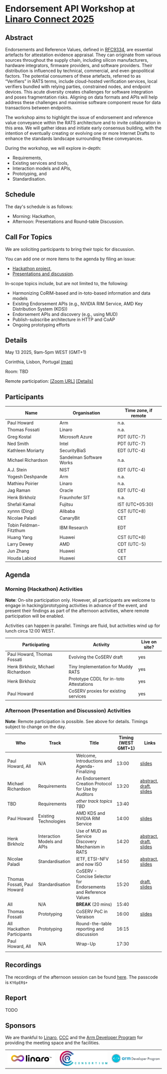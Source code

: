 # Endorsement API Workshop at [Linaro Connect 2025](https://www.linaro.org/connect)

## Abstract

Endorsements and Reference Values, defined in [RFC9334](https://www.ietf.org/rfc/rfc9334.html), are essential artefacts for attestation evidence appraisal.
They can originate from various sources throughout the supply chain, including silicon manufacturers, hardware integrators, firmware providers, and software providers.
Their distribution is influenced by technical, commercial, and even geopolitical factors.
The potential consumers of these artefacts, referred to as “Verifiers” in RATS terms, include cloud-hosted verification services, local verifiers bundled with relying parties, constrained nodes, and endpoint devices.
This acute diversity creates challenges for software integration and poses fragmentation risks.
Aligning on data formats and APIs will help address these challenges and maximise software component reuse for data transactions between endpoints.

The workshop aims to highlight the issue of endorsement and reference value conveyance within the RATS architecture and to invite collaboration in this area.
We will gather ideas and initiate early consensus building, with the intention of eventually creating or evolving one or more Internet Drafts to enhance the standards landscape surrounding these conveyances.

During the workshop, we will explore in-depth:
* Requirements,
* Existing services and tools,
* Interaction models and APIs,
* Prototyping, and
* Standardisation.

## Schedule

The day's schedule is as follows:
* Morning: Hackathon,
* Afternoon: Presentations and Round-table Discussion.

## Call For Topics

We are soliciting participants to bring their topic for discussion.

You can add one or more items to the agenda by filing an issue:
* [Hackathon project](https://github.com/rats-endorsements-distribution/linaro-connect-25/issues/new?template=hackathon-item.md),
* [Presentations and discussion](https://github.com/rats-endorsements-distribution/linaro-connect-25/issues/new?template=agenda-item.md).

In-scope topics include, but are not limited to, the following:

* Harmonizing CoRIM-based and in-toto-based information and data models
* Existing Endorsement APIs (e.g., NVIDIA RIM Service, AMD Key Distribution System (KDS))
* Endorsement APIs and discovery (e.g., using MUD)
* Publish-subscribe architecture in HTTP and CoAP
* Ongoing prototyping efforts

## Details

May 13 2025, 9am-5pm WEST (GMT+1)

Corinthia, Lisbon, Portugal [(map)](https://www.openstreetmap.org/way/101941942#map=19/38.738712/-9.166492)

Room: TBD

Remote participation: [[Zoom URL]](https://linaro-org.zoom.us/j/92068141447) [[Details]](remote-participation.md)

## Participants

| Name | Organisation | Time zone, if remote |
|--|--|--|
| Paul Howard | Arm | n.a. |
| Thomas Fossati | Linaro | n.a. |
| Greg Kostal | Microsoft Azure | PDT (UTC-7) |
| Ned Smith | Intel | PDT (UTC-7) |
| Kathleen Moriarty | SecurityBiaS | EDT (UTC-4) |
| Michael Richardson | Sandelman Software Works | n.a. |
| A.J. Stein | NIST | EDT (UTC-4) |
| Yogesh Deshpande | Arm | n.a. |
| Mathieu Poirier | Linaro | n.a. |
| Jag Raman | Oracle | EDT (UTC-4) |
| Henk Birkholz | Fraunhofer SIT | n.a. |
| Shefali Kamal | Fujitsu | IST (UTC+05:30) |
| xynnn (Ding) | Alibaba | CST (UTC+8) |
| Nicolae Paladi | CanaryBit | CET |
| Tobin Feldman-Fitzthum | IBM Research | EDT |
| Huang Yang | Huawei | CST (UTC+8) |
| Larry Dewey | AMD | CDT (UTC-5) |
| Jun Zhang | Huawei | CET |
| Houda Labiod | Huawei | CET |


## Agenda

### Morning (Hackathon) Activities

**Note**: On-site participation only.
However, all participants are welcome to engage in hacking/prototyping activities in advance of the event, and present their findings as part of the afternoon activities, where remote participation will be enabled.

Activities can happen in parallel.
Timings are fluid, but activities wind up for lunch circa 12:00 WEST.

| Participating | Activity | Live on site?
|--|--|--|
| Paul Howard, Thomas Fossati | Evolving the CoSERV draft | yes
| Henk Birkholz, Michael Richardson | Tiny Implementation for Muddy RATS | yes
| Henk Birkholz | Prototype CDDL for in-toto Attestations | yes
| Paul Howard | CoSERV proxies for existing services | yes


### Afternoon (Presentation and Discussion) Activities

**Note**: Remote participation is possible.
See above for details.
Timings subject to change on the day.

| Who | Track | Title | Timing (WEST GMT+1) | Links
|--|--|--|--|--|
| Paul Howard, All | N/A | Welcome, Introductions and Agenda-Finalizing | 13:00 | [slides](materials/introduction/intro-v1.pdf)
| Michael Richardson | Requirements | An Endorsement Creation Protocol for Use by Auditors | 13:20 | [abstract](https://github.com/rats-endorsements-distribution/linaro-connect-25/issues/1), [draft](https://github.com/mcr/pop-endorsement/blob/main/pop-endorsement.mkd), [slides](materials/proof-of-presence/2025may13-endorsement-workshop.pdf)
| TBD | Requirements | _other track topics TBD_ | 13:40
| Paul Howard | Existing Technologies | AMD KDS and NVIDIA RIM Service | 14:00 | [slides](materials/existing-technologies/existing-technologies-v1.pdf)
| Henk Birkholz | Interaction Models and APIs | Use of MUD as Service Discovery Mechanism in RATS | 14:20 | [abstract](https://github.com/rats-endorsements-distribution/linaro-connect-25/issues/8), [draft](https://datatracker.ietf.org/doc/draft-birkholz-rats-mud/), [slides](materials/muddy-rats/muddy-rats.pdf)
| Nicolae Paladi | Standardisation | IETF, ETSI-NFV and now ISO | 14:50 | [abstract](https://github.com/rats-endorsements-distribution/linaro-connect-25/issues/7), [slides](materials/standardisation-zoo/standardisation-zoo.pdf)
| Thomas Fossati, Paul Howard | Standardisation | CoSERV - Concise Selector for Endorsements and Reference Values | 15:20 | [draft](https://datatracker.ietf.org/doc/draft-howard-rats-coserv/), [slides](materials/coserv-std/coserv-std-v1.pdf)
| All | N/A | **BREAK** (20 mins) | 15:40
| Thomas Fossati | Prototyping | CoSERV PoC in Veraison | 16:00 | [slides](materials/coserv-poc/coserv-poc-v1.pdf)
| All Hackathon Participants | Prototyping | Round-the-table reporting and discussion | 16:15
| Paul Howard, All | N/A | Wrap-Up | 17:30
| | | | |

## Recordings

The recordings of the afternoon session can be found [here](https://linaro-org.zoom.us/rec/share/6BeK1-UkiPNFyrZEHqZe7a63rnxNm1iKqxcRg5U6LXF20U9NZFmduHqkOlwMksDT.J5nHtHBo9hxGwLDs).  The passcode is `KY6pER$+`

## Report

TODO

## Sponsors

We are thankful to [Linaro](https://linaro.org), [CCC](https://confidentialcomputing.io/) and the [Arm Developer Program](https://www.arm.com/resources/developer-program) for providing the meeting space and the facilities.

| | | |
|---|---|---|
| ![Linaro](materials/sponsors/linaro.png) | ![CCC](materials/sponsors/ccc.png) | ![arm](materials/sponsors/arm.png) |



